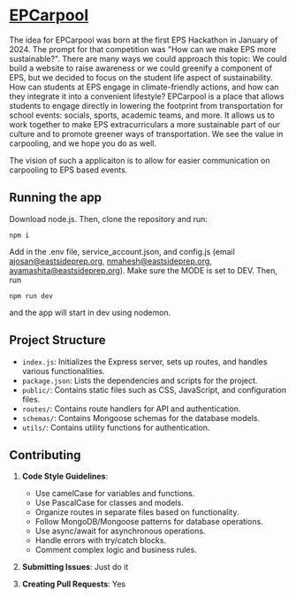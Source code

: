 # [EPCarpool](https://www.epcarpool.com)
The idea for EPCarpool was born at the first EPS Hackathon in January of 2024. The prompt for that competition was "How can we make EPS more sustainable?".
There are many ways we could approach this topic: We could build a website to raise awareness or we could greenify a component of EPS, but we decided to focus on the student life aspect of sustainability. How can students at EPS engage in climate-friendly actions, and how can they integrate it into a convenient lifestyle?
EPCarpool is a place that allows students to engage directly in lowering the footprint from transportation for school events: socials, sports, academic teams, and more. It allows us to work together to make EPS extracurriculars a more sustainable part of our culture and to promote greener ways of transportation. We see the value in carpooling, and we hope you do as well.


The vision of such a applicaiton is to allow for easier communication on carpooling to EPS based events.

## Running the app
Download node.js. Then, clone the repository and run:
```
npm i
```
Add in the .env file, service_account.json, and config.js (email ajosan@eastsideprep.org, nmahesh@eastsideprep.org, ayamashita@eastsideprep.org). Make sure the MODE is set to DEV.  Then, run
```
npm run dev
```
and the app will start in dev using nodemon.

## Project Structure
- `index.js`: Initializes the Express server, sets up routes, and handles various functionalities.
- `package.json`: Lists the dependencies and scripts for the project.
- `public/`: Contains static files such as CSS, JavaScript, and configuration files.
- `routes/`: Contains route handlers for API and authentication.
- `schemas/`: Contains Mongoose schemas for the database models.
- `utils/`: Contains utility functions for authentication.

## Contributing
1. **Code Style Guidelines**:
   - Use camelCase for variables and functions.
   - Use PascalCase for classes and models.
   - Organize routes in separate files based on functionality.
   - Follow MongoDB/Mongoose patterns for database operations.
   - Use async/await for asynchronous operations.
   - Handle errors with try/catch blocks.
   - Comment complex logic and business rules.

2. **Submitting Issues**: Just do it

3. **Creating Pull Requests**: Yes
